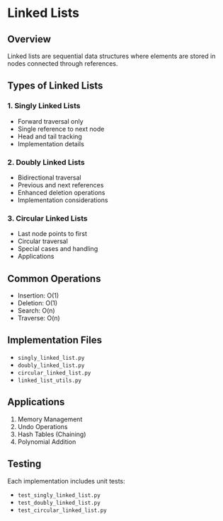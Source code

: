 # Linked Lists

## Overview
Linked lists are sequential data structures where elements are stored in nodes connected through references.

## Types of Linked Lists

### 1. Singly Linked Lists
- Forward traversal only
- Single reference to next node
- Head and tail tracking
- Implementation details

### 2. Doubly Linked Lists
- Bidirectional traversal
- Previous and next references
- Enhanced deletion operations
- Implementation considerations

### 3. Circular Linked Lists
- Last node points to first
- Circular traversal
- Special cases and handling
- Applications

## Common Operations
- Insertion: O(1)
- Deletion: O(1)
- Search: O(n)
- Traverse: O(n)

## Implementation Files
- `singly_linked_list.py`
- `doubly_linked_list.py`
- `circular_linked_list.py`
- `linked_list_utils.py`

## Applications
1. Memory Management
2. Undo Operations
3. Hash Tables (Chaining)
4. Polynomial Addition

## Testing
Each implementation includes unit tests:
- `test_singly_linked_list.py`
- `test_doubly_linked_list.py`
- `test_circular_linked_list.py` 
